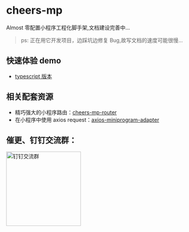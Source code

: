 # cheers-mp

Almost 零配置小程序工程化脚手架,文档建设完善中...

> ps: 正在用它开发项目，边踩坑边修复 Bug,故写文档的速度可能很慢...

## 快速体验 demo

- [typescript 版本](https://github.com/bigmeow/cheers-mp-typescript-demo)

## 相关配套资源

- 精巧强大的小程序路由：[cheers-mp-router](https://github.com/bigmeow/cheers-mp-router)
- 在小程序中使用 axios request：[axios-miniprogram-adapter](https://github.com/bigmeow/axios-miniprogram-adapter)

## 催更、钉钉交流群：

<img width="200" alt="钉钉交流群" src="https://image-static.segmentfault.com/428/097/4280971404-5e8c793fa8d8f_articlex" />
